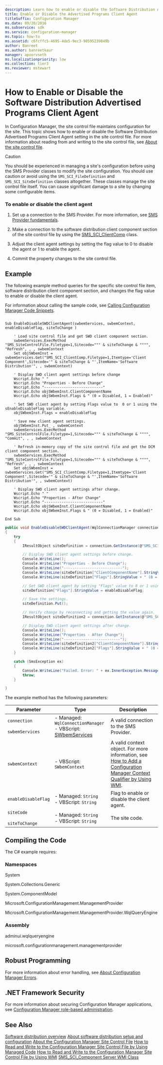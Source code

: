```yaml
---
description: Learn how to enable or disable the Software Distribution Advertised Programs Client Agent setting in the site control file.
title: Enable or Disable the Advertised Programs Client Agent
titleSuffix: Configuration Manager
ms.date: 09/20/2016
ms.subservice: sdk
ms.service: configuration-manager
ms.topic: how-to
ms.assetid: c6fcffc5-4695-4de5-9ec3-90595239049b
author: Banreet
ms.author: banreetkaur
manager: apoorvseth
ms.localizationpriority: low
ms.collection: tier3
ms.reviewer: mstewart
---
```

# How to Enable or Disable the Software Distribution Advertised Programs Client Agent
In Configuration Manager, the site control file maintains configuration for the site. This topic shows how to enable or disable the Software Distribution Advertised Programs Client Agent setting in the site control file. For more information about reading from and writing to the site control file, see [About the site control file](../../understand/about-the-configuration-manager-site-control-file.md).

> [!CAUTION]
>  You should be experienced in managing a site's configuration before using the SMS Provider classes to modify the site configuration. You should use caution or avoid using the `SMS_SCI_FileDefinition` and `SMS_SCI_SiteDefinition` classes altogether. These classes manage the site control file itself. You can cause significant damage to a site by changing some configurable items.

### To enable or disable the client agent

1.  Set up a connection to the SMS Provider. For more information, see [SMS Provider fundamentals](../../understand/sms-provider-fundamentals.md).

2.  Make a connection to the software distribution client component section of the site control file by using the [SMS_SCI_ClientComp](../../../../develop/reference/core/servers/configure/sms_sci_clientcomp-server-wmi-class.md) class.

3.  Adjust the client agent settings by setting the flag value to 0 to disable the agent or 1 to enable the agent.

4.  Commit the property changes to the site control file.

## Example
 The following example method queries for the specific site control file item, software distribution client component section, and changes the flag value to enable or disable the client agent.

 For information about calling the sample code, see [Calling Configuration Manager Code Snippets](../../../../develop/core/understand/calling-code-snippets.md).

```vbs

Sub EnableDisableSWDClientAgent(swbemServices, swbemContext, enableDisableFlag, siteToChange )

    ' Load site control file and get SWD client component section.
    swbemServices.ExecMethod "SMS_SiteControlFile.Filetype=1,Sitecode=""" & siteToChange & """", "Refresh", , , swbemContext
    Set objSWbemInst = swbemServices.Get("SMS_SCI_ClientComp.Filetype=1,Itemtype='Client Component',Sitecode='" & siteToChange & "',ItemName='Software Distribution'", , swbemContext)

    ' Display SWD client agent settings before change
    Wscript.Echo " "
    Wscript.Echo "Properties - Before Change"
    Wscript.Echo "---------------------------"
    Wscript.Echo objSWbemInst.ClientComponentName
    Wscript.Echo objSWbemInst.Flags & " (0 = Disabled, 1 = Enabled)"

    ' Set SWD client agent by setting Flags value to  0 or 1 using the sEnableDisableFlag variable.
    objSWbemInst.Flags = enableDisableFlag

    ' Save new client agent settings.
    objSWbemInst.Put_ , swbemContext
    swbemServices.ExecMethod "SMS_SiteControlFile.Filetype=1,Sitecode=""" & siteToChange & """", "Commit", , , swbemContext

    ' Refresh in-memory copy of the site control file and get the DCM client component section.
    swbemServices.ExecMethod "SMS_SiteControlFile.Filetype=1,Sitecode=""" & siteToChange & """", "Refresh", , , swbemContext
    Set objSWbemInst = swbemServices.Get("SMS_SCI_ClientComp.Filetype=1,Itemtype='Client Component',Sitecode='" & siteToChange & "',ItemName='Software Distribution'", , swbemContext)

    ' Display SWD client agent settings after change.
    Wscript.Echo " "
    Wscript.Echo "Properties - After Change"
    Wscript.Echo "---------------------------"
    Wscript.Echo objSWbemInst.ClientComponentName
    Wscript.Echo objSWbemInst.Flags & " (0 = Disabled, 1 = Enabled)"

End Sub

```

```c#
public void EnableDisableSWDClientAgent(WqlConnectionManager connection, string enableDisableFlag, string siteCode)
{
    try
    {
        IResultObject siteDefinition = connection.GetInstance(@"SMS_SCI_ClientComp.FileType=1,ItemType='Client Component',SiteCode='" + siteCode + "',ItemName='Software Distribution'");

        // Display SWD client agent settings before change.
        Console.WriteLine();
        Console.WriteLine("Properties - Before Change");
        Console.WriteLine("---------------------------");
        Console.WriteLine(siteDefinition["ClientComponentName"].StringValue);
        Console.WriteLine(siteDefinition["Flags"].StringValue + " (0 = Disabled, 1 = Enabled)");

        // Set SWD client agent by setting "Flags" value to 0 or 1 using the enableDisableFlag variable.
        siteDefinition["Flags"].StringValue = enableDisableFlag;

        // Save the settings.
        siteDefinition.Put();

        // Verify change by reconnecting and getting the value again.
        IResultObject siteDefinition2 = connection.GetInstance(@"SMS_SCI_ClientComp.FileType=1,ItemType='Client Component',SiteCode='" + siteCode + "',ItemName='Software Distribution'");

        // Display SWD client agent settings after change.
        Console.WriteLine();
        Console.WriteLine("Properties - After Change");
        Console.WriteLine("--------------------------");
        Console.WriteLine(siteDefinition2["ClientComponentName"].StringValue);
        Console.WriteLine(siteDefinition2["Flags"].StringValue + " (0 = Disabled, 1 = Enabled)");
    }

    catch (SmsException ex)
    {
        Console.WriteLine("Failed. Error: " + ex.InnerException.Message);
        throw;
    }

}
```

 The example method has the following parameters:

|Parameter|Type|Description|
|---------------|----------|-----------------|
|`connection`<br /><br /> `swbemServices`|-   Managed: `WqlConnectionManager`<br />-   VBScript: [SWbemServices](/windows/win32/wmisdk/swbemservices)|A valid connection to the SMS Provider.|
|`swbemContext`|-   VBScript: `SWbemContext`|A valid context object. For more information, see [How to Add a Configuration Manager Context Qualifier by Using WMI](../../../../develop/core/understand/how-to-add-a-configuration-manager-context-qualifier-by-using-wmi.md).|
|`enableDisableFlag`|-   Managed: `String`<br />-   VBScript: `String`|Flag to enable or disable the client agent.|
|`siteCode`<br /><br /> `siteToChange`|-   Managed: `String`<br />-   VBScript: `String`|The site code.|

## Compiling the Code
 The C# example requires:

### Namespaces
 System

 System.Collections.Generic

 System.ComponentModel

 Microsoft.ConfigurationManagement.ManagementProvider

 Microsoft.ConfigurationManagement.ManagementProvider.WqlQueryEngine

### Assembly
 adminui.wqlqueryengine

 microsoft.configurationmanagement.managementprovider

## Robust Programming
 For more information about error handling, see [About Configuration Manager Errors](../../../../develop/core/understand/about-configuration-manager-errors.md).

## .NET Framework Security
 For more information about securing Configuration Manager applications, see [Configuration Manager role-based administration](../../../../develop/core/servers/configure/role-based-administration.md).

## See Also
 [Software distribution overview](software-distribution-overview.md)
 [About software distribution setup and configuration](about-software-distribution-setup-and-configuration.md)
 [About the Configuration Manager Site Control File](../../../../develop/core/understand/about-the-configuration-manager-site-control-file.md)
 [How to Read and Write to the Configuration Manager Site Control File by Using Managed Code](../../../../develop/core/understand/how-to-read-and-write-to-the-site-control-file-by-using-managed-code.md)
 [How to Read and Write to the Configuration Manager Site Control File by Using WMI](../../../../develop/core/understand/how-to-read-and-write-to-the-site-control-file-by-using-wmi.md)
 [SMS_SCI_Component Server WMI Class](../../../../develop/reference/core/servers/configure/sms_sci_component-server-wmi-class.md)
